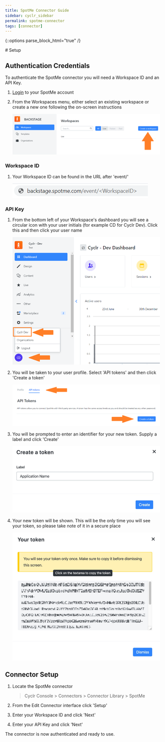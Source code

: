```yaml
---
title: SpotMe Connector Guide
sidebar: cyclr_sidebar
permalink: spotme-connector
tags: [connector]
---
```

{::options parse_block_html="true" /}
<section class="card py-5 my-5">
# Setup

## Authentication Credentials

To authenticate the SpotMe connector you will need a Workspace ID and an API Key.

1. [Login](https://backstage.spotme.com/) to your SpotMe account

2. From the Workspaces menu, either select an existing workspace or create a new one following the on-screen instructions

   ![workspace menu](./images/spotme_interface_1.png)

### Workspace ID

1. Your Workspace ID can be found in the URL after 'event/'

   ![workspace id](./images/spotme_interface_2.png)

### API Key

1. From the bottom left of your Workspace's dashboard you will see a circular icon with your user initials (for example CD for Cyclr Dev). Click this and then click your user name

   ![user menu](./images/spotme_interface_3.png)

2. You will be taken to your user profile. Select 'API tokens' and then click 'Create a token'

   ![token menu](./images/spotme_interface_4.png)

3. You will be prompted to enter an identifier for your new token. Supply a label and click 'Create'

   ![create token](./images/spotme_interface_5.png)

4. Your new token will be shown. This will be the only time you will see your token, so please take note of it in a secure place

   ![token](./images/spotme_interface_6.png)

## Connector Setup

1. Locate the SpotMe connector

   > Cyclr Console > Connectors > Connector Library > SpotMe

2. From the Edit Connector interface click 'Setup'

3. Enter your Workspace ID and click 'Next'

4. Enter your API Key and click 'Next'

The connector is now authenticated and ready to use.

</section>
